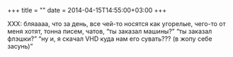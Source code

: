 +++
title = ""
date = 2014-04-15T14:55:00+03:00
+++

XXX: бляаааа, что за день, все чей-то носятся как угорелые, чего-то от меня хотят, тонна писем, чатов, “ты заказал машины?” “ты заказал флэшки?” “ну и, я скачал VHD куда нам его сувать??? (в жопу себе засунь)”


